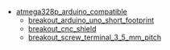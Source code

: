 * [atmega328p_arduino_compatible](atmega328p_arduino_compatible)
  * [breakout_arduino_uno_short_footprint](atmega328p_arduino_compatible/breakout_arduino_uno_short_footprint)
  * [breakout_cnc_shield](atmega328p_arduino_compatible/breakout_cnc_shield)
  * [breakout_screw_terminal_3_5_mm_pitch](atmega328p_arduino_compatible/breakout_screw_terminal_3_5_mm_pitch)
